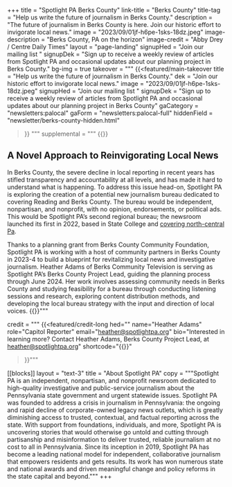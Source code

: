 +++
title = "Spotlight PA Berks County"
link-title = "Berks County"
title-tag = "Help us write the future of journalism in Berks County."
description = "The future of journalism in Berks County is here. Join our historic effort to invigorate local news."
image = "2023/09/01jf-h6pe-1sks-18dz.jpeg"
image-description = "Berks County, PA on the horizon"
image-credit = "Abby Drey / Centre Daily Times"
layout = "page-landing"
signupHed = "Join our mailing list "
signupDek = "Sign up to receive a weekly review of articles from Spotlight PA and occasional updates about our planning project in Berks County." 
bg-img = true
takeover = """
{{<featured/main-takeover
  title = "Help us write the future of journalism in Berks County."
  dek = "Join our historic effort to invigorate local news."
  image = "2023/09/01jf-h6pe-1sks-18dz.jpeg"
  signupHed = "Join our mailing list "
  signupDek = "Sign up to receive a weekly review of articles from Spotlight PA and occasional updates about our planning project in Berks County"
  gaCategory = "newsletters:palocal"
  gaForm = "newsletters:palocal-full"
  hiddenField = "newsletter/berks-county-hidden.html"
>}}
"""
supplemental = """
{{<supplemental>}}
## A Novel Approach to Reinvigorating Local News

In Berks County, the severe decline in local reporting in recent years has stifled transparency and accountability at all levels, and has made it hard to understand what is happening. To address this issue head-on, Spotlight PA is exploring the creation of a potential new journalism bureau dedicated to covering Reading and Berks County. The bureau would be independent, nonpartisan, and nonprofit, with no opinion, endorsements, or political ads. This would be Spotlight PA’s second regional bureau; the newsroom launched its first in 2022, based in State College and [covering north-central Pa](//spotlightpa.org/statecollege). 

Thanks to a planning grant from Berks County Community Foundation, Spotlight PA is working with a host of community partners in Berks County in 2023-4 to build a blueprint for revitalizing local news and investigative journalism. Heather Adams of Berks Community Television is serving as Spotlight PA’s Berks County Project Lead, guiding the planning process through June 2024. Her work involves assessing community needs in Berks County and studying feasibility for a bureau through conducting listening sessions and research, exploring content distribution methods, and developing the local bureau strategy with the input and direction of local voices. {{</supplemental>}}"""

credit = """
{{<featured/credit-long
hed=""
name="Heather Adams"
role="Capitol Reporter"
email="heather@spotlightpa.org"
bio="Interested in learning more? Contact Heather Adams, Berks County Project Lead, at [heather@spotlightpa.org](mailto:heather@spotlightpa.org)"
shortcode="{{<supplemental>}}"
>}}"""

[[blocks]]
layout = "text-3"
title = "About Spotlight PA"
copy = """Spotlight PA is an independent, nonpartisan, and nonprofit newsroom dedicated to high-quality investigative and public-service journalism about the Pennsylvania state government and urgent statewide issues. Spotlight PA was founded to address a crisis in journalism in Pennsylvania: the ongoing and rapid decline of corporate-owned legacy news outlets, which is greatly diminishing access to trusted, contextual, and factual reporting across the state. With support from foundations, individuals, and more, Spotlight PA is uncovering stories that would otherwise go untold and cutting through partisanship and misinformation to deliver trusted, reliable journalism at no cost to all in Pennsylvania. Since its inception in 2019, Spotlight PA has become a leading national model for independent, collaborative journalism that empowers residents and gets results. Its work has won numerous state and national awards and driven meaningful change and policy reforms in the state capital and beyond."""
+++


